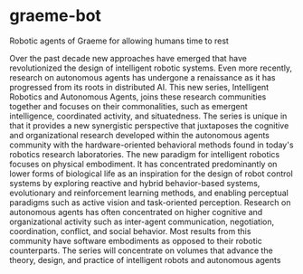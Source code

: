 # graeme-bot
Robotic agents of Graeme for allowing humans time to rest

Over the past decade new approaches have emerged that have revolutionized the design of intelligent robotic systems. Even more recently, research on autonomous agents has undergone a renaissance as it has progressed from its roots in distributed AI. This new series, Intelligent Robotics and Autonomous Agents, joins these research communities together and focuses on their commonalities, such as emergent intelligence, coordinated activity, and situatedness. The series is unique in that it provides a new synergistic perspective that juxtaposes the cognitive and organizational research developed within the autonomous agents community with the hardware-oriented behavioral methods found in today's robotics research laboratories. The new paradigm for intelligent robotics focuses on physical embodiment. It has concentrated predominantly on lower forms of biological life as an inspiration for the design of robot control systems by exploring reactive and hybrid behavior-based systems, evolutionary and reinforcement learning methods, and enabling perceptual paradigms such as active vision and task-oriented perception. Research on autonomous agents has often concentrated on higher cognitive and organizational activity such as inter-agent communication, negotiation, coordination, conflict, and social behavior. Most results from this community have software embodiments as opposed to their robotic counterparts. The series will concentrate on volumes that advance the theory, design, and practice of intelligent robots and autonomous agents
